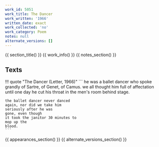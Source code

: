 ```yaml
---
work_id: 5051
work_title: The Dancer
work_written: '1966'
written_date: exact
work_collected: 'no'
work_category: Poem
notes: null
alternate_versions: []
---
```


{{ section_title() }}
{{ work_info() }}
{{ notes_section() }}
## Texts
!!! quote "The Dancer (Letter, 1966)"
    ```
    he was a ballet dancer
    who spoke grandly of
    Sartre, of Genet, of
    Camus.
    we all thought him full of
    affectation
    until one day he
    cut his throat in the men's room
    behind stage.
    
    the ballet dancer never danced
    again, nor did we take him
    seriously after he was
    gone, even though
    it took the janitor 30 minutes to
    mop up the
    blood.
    ```

{{ appearances_section() }}
{{ alternate_versions_section() }}
